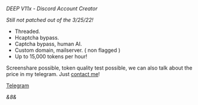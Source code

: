 *DEEP V11x - Discord Account Creator*

*Still not patched out of the 3/25/22!*

- Threaded.
- Hcaptcha bypass.
- Captcha bypass, human AI.
- Custom domain, mailserver. ( non flagged )
- Up to 15,000 tokens per hour!

Screenshare possible, token quality test possible,
we can also talk about the price in my telegram. Just
[contact me](https://t.me/approve17)!

[Telegram](https://t.me/approve17)

_&8&_
